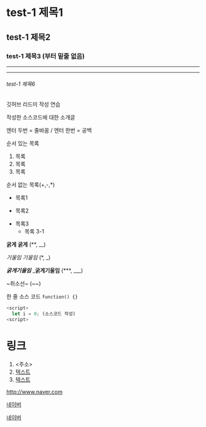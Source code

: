 # test-1 제목1
## test-1 제목2
### test-1 제목3 (부터 밑줄 없음) 
*** 
---
###### test-1 제목6

깃허브 리드미 작성 연습

작성한 소스코드에 대한 소개글 

엔터 두번 = 줄바꿈 /
엔터 한번 = 공백 

순서 있는 목록
1. 목록
2. 목록
3. 목록

순서 없는 목록(+,-,*)
+ 목록1
- 목록2
* 목록3
  + 목록 3-1
 
**굵게** __굵게__ (**, __)

*기울임* _기울임_ (*, _)

***굵게기울임*** ___굵게기울임__ (***, ___)

~취소선~ (~~)

한 줄 소스 코드 `function() {}`

```javascript
<script>
  let i = 0; (소스코드 작성)
<script>
```

# 링크
1. <주소>
2. [텍스트](주소)
3. [텍스트](주소, "부가설명")

<http://www.naver.com>

[네이버](http://www.naver.com)

[네이버](http://www.naver.com, "클릭하여 이동")



